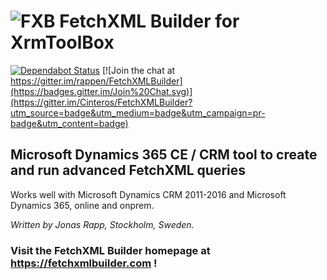 # ![FXB](http://fxb.xrmtoolbox.com/images/FXB-150-tsp.png) FetchXML Builder for XrmToolBox

[![Dependabot Status](https://api.dependabot.com/badges/status?host=github&repo=rappen/FetchXMLBuilder)](https://dependabot.com)
[![Join the chat at https://gitter.im/rappen/FetchXMLBuilder](https://badges.gitter.im/Join%20Chat.svg)](https://gitter.im/Cinteros/FetchXMLBuilder?utm_source=badge&utm_medium=badge&utm_campaign=pr-badge&utm_content=badge)


## Microsoft Dynamics 365 CE / CRM tool to create and run advanced FetchXML queries
Works well with Microsoft Dynamics CRM 2011-2016 and Microsoft Dynamics 365, online and onprem.

*Written by Jonas Rapp, Stockholm, Sweden.*

### Visit the FetchXML Builder homepage at https://fetchxmlbuilder.com !

